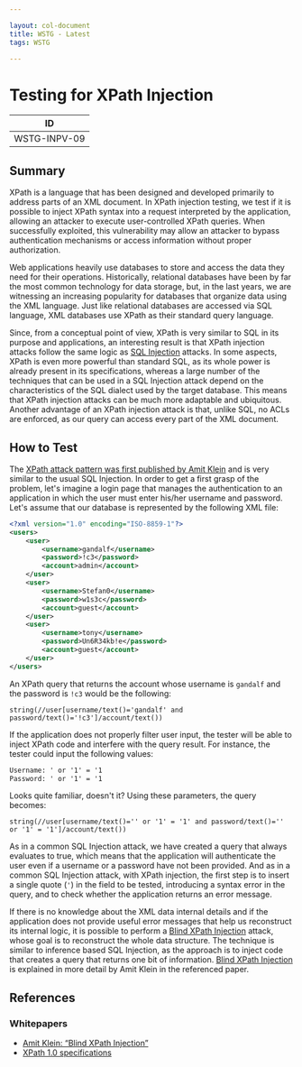 ```yaml
---

layout: col-document
title: WSTG - Latest
tags: WSTG

---
```

# Testing for XPath Injection

|ID             |
|---------------|
|WSTG-INPV-09|

## Summary

XPath is a language that has been designed and developed primarily to address parts of an XML document. In XPath injection testing, we test if it is possible to inject XPath syntax into a request interpreted by the application, allowing an attacker to execute user-controlled XPath queries. When successfully exploited, this vulnerability may allow an attacker to bypass authentication mechanisms or access information without proper authorization.

Web applications heavily use databases to store and access the data they need for their operations. Historically, relational databases have been by far the most common technology for data storage, but, in the last years, we are witnessing an increasing popularity for databases that organize data using the XML language. Just like relational databases are accessed via SQL language, XML databases use XPath as their standard query language.

Since, from a conceptual point of view, XPath is very similar to SQL in its purpose and applications, an interesting result is that XPath injection attacks follow the same logic as [SQL Injection](https://owasp.org/www-community/attacks/SQL_Injection) attacks. In some aspects, XPath is even more powerful than standard SQL, as its whole power is already present in its specifications, whereas a large number of the techniques that can be used in a SQL Injection attack depend on the characteristics of the SQL dialect used by the target database. This means that XPath injection attacks can be much more adaptable and ubiquitous. Another advantage of an XPath injection attack is that, unlike SQL, no ACLs are enforced, as our query can access every part of the XML document.

## How to Test

The [XPath attack pattern was first published by Amit Klein](http://dl.packetstormsecurity.net/papers/bypass/Blind_XPath_Injection_20040518.pdf) and is very similar to the usual SQL Injection. In order to get a first grasp of the problem, let's imagine a login page that manages the authentication to an application in which the user must enter his/her username and password. Let's assume that our database is represented by the following XML file:

```xml
<?xml version="1.0" encoding="ISO-8859-1"?>
<users>
    <user>
        <username>gandalf</username>
        <password>!c3</password>
        <account>admin</account>
    </user>
    <user>
        <username>Stefan0</username>
        <password>w1s3c</password>
        <account>guest</account>
    </user>
    <user>
        <username>tony</username>
        <password>Un6R34kb!e</password>
        <account>guest</account>
    </user>
</users>
```

An XPath query that returns the account whose username is `gandalf` and the password is `!c3` would be the following:

`string(//user[username/text()='gandalf' and password/text()='!c3']/account/text())`

If the application does not properly filter user input, the tester will be able to inject XPath code and interfere with the query result. For instance, the tester could input the following values:

```txt
Username: ' or '1' = '1
Password: ' or '1' = '1
```

Looks quite familiar, doesn't it? Using these parameters, the query becomes:

`string(//user[username/text()='' or '1' = '1' and password/text()='' or '1' = '1']/account/text())`

As in a common SQL Injection attack, we have created a query that always evaluates to true, which means that the application will authenticate the user even if a username or a password have not been provided. And as in a common SQL Injection attack, with XPath injection, the first step is to insert a single quote (`'`) in the field to be tested, introducing a syntax error in the query, and to check whether the application returns an error message.

If there is no knowledge about the XML data internal details and if the application does not provide useful error messages that help us reconstruct its internal logic, it is possible to perform a [Blind XPath Injection](https://owasp.org/www-community/attacks/Blind_XPath_Injection) attack, whose goal is to reconstruct the whole data structure. The technique is similar to inference based SQL Injection, as the approach is to inject code that creates a query that returns one bit of information. [Blind XPath Injection](https://owasp.org/www-community/attacks/Blind_XPath_Injection) is explained in more detail by Amit Klein in the referenced paper.

## References

### Whitepapers

- [Amit Klein: “Blind XPath Injection”](http://dl.packetstormsecurity.net/papers/bypass/Blind_XPath_Injection_20040518.pdf)
- [XPath 1.0 specifications](https://www.w3.org/TR/1999/REC-xpath-19991116/)
